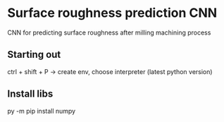 # Surface roughness prediction CNN

CNN for predicting surface roughness after milling machining process

## Starting out

ctrl + shift + P -> create env, choose interpreter (latest python version)

## Install libs

py -m pip install numpy
